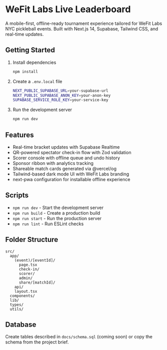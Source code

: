 # WeFit Labs Live Leaderboard

A mobile-first, offline-ready tournament experience tailored for WeFit Labs NYC pickleball events. Built with Next.js 14, Supabase, Tailwind CSS, and real-time updates.

## Getting Started

1. Install dependencies
   ```bash
   npm install
   ```
2. Create a `.env.local` file
   ```bash
   NEXT_PUBLIC_SUPABASE_URL=your-supabase-url
   NEXT_PUBLIC_SUPABASE_ANON_KEY=your-anon-key
   SUPABASE_SERVICE_ROLE_KEY=your-service-key
   ```
3. Run the development server
   ```bash
   npm run dev
   ```

## Features

- Real-time bracket updates with Supabase Realtime
- QR-powered spectator check-in flow with Zod validation
- Scorer console with offline queue and undo history
- Sponsor ribbon with analytics tracking
- Shareable match cards generated via @vercel/og
- Tailwind-based dark mode UI with WeFit Labs branding
- next-pwa configuration for installable offline experience

## Scripts

- `npm run dev` - Start the development server
- `npm run build` - Create a production build
- `npm run start` - Run the production server
- `npm run lint` - Run ESLint checks

## Folder Structure

```
src/
  app/
    (event)/[eventId]/
      page.tsx
      check-in/
      scorer/
      admin/
      share/[matchId]/
    api/
    layout.tsx
  components/
  lib/
  types/
  utils/
```

## Database

Create tables described in `docs/schema.sql` (coming soon) or copy the schema from the project brief.

